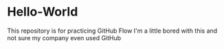 # Hello-World
This repository is for practicing GitHub Flow
I'm a little bored with this and not sure my company even used GitHub
